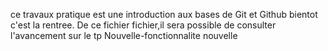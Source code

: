 ce travaux pratique est une introduction aux bases de Git et Github
bientot c'est la rentree.
De ce fichier fichier,il sera possible de consulter l'avancement sur le tp
Nouvelle-fonctionnalite
nouvelle